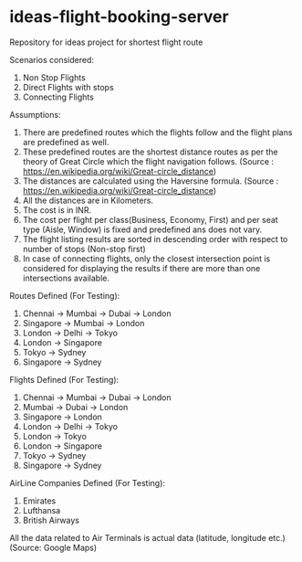 # ideas-flight-booking-server

Repository for ideas project for shortest flight route

Scenarios considered:

1. Non Stop Flights
2. Direct Flights with stops
3. Connecting Flights

Assumptions:
1. There are predefined routes which the flights follow and the flight plans are predefined as well.
2. These predefined routes are the shortest distance routes as per the theory of Great Circle which the flight navigation follows. (Source : https://en.wikipedia.org/wiki/Great-circle_distance)
3. The distances are calculated using the Haversine formula. (Source : https://en.wikipedia.org/wiki/Great-circle_distance)
4. All the distances are in Kilometers.
5. The cost is in INR.
6. The cost per flight per class(Business, Economy, First) and per seat type (Aisle, Window) is fixed and predefined ans does not vary.
7. The flight listing results are sorted in descending order with respect to number of stops (Non-stop first)
8. In case of connecting flights, only the closest intersection point is considered for displaying the results if there are more than one intersections available.

Routes Defined (For Testing):

1. Chennai -> Mumbai -> Dubai -> London
2. Singapore -> Mumbai -> London
3. London -> Delhi -> Tokyo
4. London -> Singapore
5. Tokyo -> Sydney
6. Singapore -> Sydney

Flights Defined (For Testing):

1. Chennai -> Mumbai -> Dubai -> London
2. Mumbai -> Dubai -> London
3. Singapore -> London
4. London -> Delhi -> Tokyo
5. London -> Tokyo
6. London -> Singapore
7. Tokyo -> Sydney
8. Singapore -> Sydney 


AirLine Companies Defined (For Testing):

1. Emirates
2. Lufthansa
3. British Airways

All the data related to Air Terminals is actual data (latitude, longitude etc.) (Source: Google Maps)